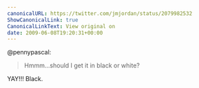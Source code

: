 ```yaml
---
canonicalURL: https://twitter.com/jmjordan/status/2079982532
ShowCanonicalLink: true
CanonicalLinkText: View original on
date: 2009-06-08T19:20:31+00:00
---
```

@pennypascal:

> Hmmm...should I get it in black or white?

YAY!!! Black.